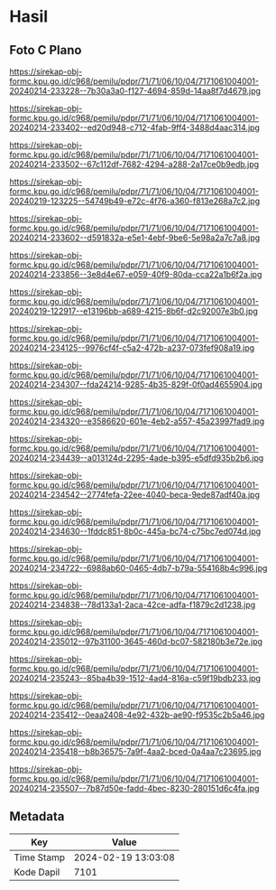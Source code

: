 # Hasil

## Foto C Plano

https://sirekap-obj-formc.kpu.go.id/c968/pemilu/pdpr/71/71/06/10/04/7171061004001-20240214-233228--7b30a3a0-f127-4694-859d-14aa8f7d4679.jpg

https://sirekap-obj-formc.kpu.go.id/c968/pemilu/pdpr/71/71/06/10/04/7171061004001-20240214-233402--ed20d948-c712-4fab-9ff4-3488d4aac314.jpg

https://sirekap-obj-formc.kpu.go.id/c968/pemilu/pdpr/71/71/06/10/04/7171061004001-20240214-233502--67c112df-7682-4294-a288-2a17ce0b9edb.jpg

https://sirekap-obj-formc.kpu.go.id/c968/pemilu/pdpr/71/71/06/10/04/7171061004001-20240219-123225--54749b49-e72c-4f76-a360-f813e268a7c2.jpg

https://sirekap-obj-formc.kpu.go.id/c968/pemilu/pdpr/71/71/06/10/04/7171061004001-20240214-233602--d591832a-e5e1-4ebf-9be6-5e98a2a7c7a8.jpg

https://sirekap-obj-formc.kpu.go.id/c968/pemilu/pdpr/71/71/06/10/04/7171061004001-20240214-233856--3e8d4e67-e059-40f9-80da-cca22a1b6f2a.jpg

https://sirekap-obj-formc.kpu.go.id/c968/pemilu/pdpr/71/71/06/10/04/7171061004001-20240219-122917--e13196bb-a689-4215-8b6f-d2c92007e3b0.jpg

https://sirekap-obj-formc.kpu.go.id/c968/pemilu/pdpr/71/71/06/10/04/7171061004001-20240214-234125--9976cf4f-c5a2-472b-a237-073fef908a19.jpg

https://sirekap-obj-formc.kpu.go.id/c968/pemilu/pdpr/71/71/06/10/04/7171061004001-20240214-234307--fda24214-9285-4b35-829f-0f0ad4655904.jpg

https://sirekap-obj-formc.kpu.go.id/c968/pemilu/pdpr/71/71/06/10/04/7171061004001-20240214-234320--e3586620-601e-4eb2-a557-45a23997fad9.jpg

https://sirekap-obj-formc.kpu.go.id/c968/pemilu/pdpr/71/71/06/10/04/7171061004001-20240214-234439--a013124d-2295-4ade-b395-e5dfd935b2b6.jpg

https://sirekap-obj-formc.kpu.go.id/c968/pemilu/pdpr/71/71/06/10/04/7171061004001-20240214-234542--2774fefa-22ee-4040-beca-9ede87adf40a.jpg

https://sirekap-obj-formc.kpu.go.id/c968/pemilu/pdpr/71/71/06/10/04/7171061004001-20240214-234630--1fddc851-8b0c-445a-bc74-c75bc7ed074d.jpg

https://sirekap-obj-formc.kpu.go.id/c968/pemilu/pdpr/71/71/06/10/04/7171061004001-20240214-234722--6988ab60-0465-4db7-b79a-554168b4c996.jpg

https://sirekap-obj-formc.kpu.go.id/c968/pemilu/pdpr/71/71/06/10/04/7171061004001-20240214-234838--78d133a1-2aca-42ce-adfa-f1879c2d1238.jpg

https://sirekap-obj-formc.kpu.go.id/c968/pemilu/pdpr/71/71/06/10/04/7171061004001-20240214-235012--97b31100-3645-460d-bc07-582180b3e72e.jpg

https://sirekap-obj-formc.kpu.go.id/c968/pemilu/pdpr/71/71/06/10/04/7171061004001-20240214-235243--85ba4b39-1512-4ad4-816a-c59f19bdb233.jpg

https://sirekap-obj-formc.kpu.go.id/c968/pemilu/pdpr/71/71/06/10/04/7171061004001-20240214-235412--0eaa2408-4e92-432b-ae90-f9535c2b5a46.jpg

https://sirekap-obj-formc.kpu.go.id/c968/pemilu/pdpr/71/71/06/10/04/7171061004001-20240214-235418--b8b36575-7a9f-4aa2-bced-0a4aa7c23695.jpg

https://sirekap-obj-formc.kpu.go.id/c968/pemilu/pdpr/71/71/06/10/04/7171061004001-20240214-235507--7b87d50e-fadd-4bec-8230-280151d6c4fa.jpg


## Metadata

| Key        | Value               |
| ---------- | ------------------- |
| Time Stamp | 2024-02-19 13:03:08 |
| Kode Dapil | 7101                |




